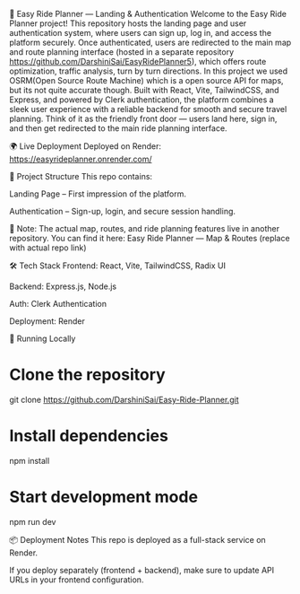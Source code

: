 🚗 Easy Ride Planner — Landing & Authentication
Welcome to the Easy Ride Planner project!
This repository hosts the landing page and user authentication system, where users can sign up, log in, and access the platform securely. Once authenticated, users are redirected to the main map and route planning interface (hosted in a separate repository https://github.com/DarshiniSai/EasyRidePlanner5), which offers route optimization, traffic analysis, turn by turn directions. In this project we used OSRM(Open Source Route Machine) which is a open source API for maps, but its not quite accurate though. Built with React, Vite, TailwindCSS, and Express, and powered by Clerk authentication, the platform combines a sleek user experience with a reliable backend for smooth and secure travel planning.
Think of it as the friendly front door — users land here, sign in, and then get redirected to the main ride planning interface.

🌍 Live Deployment
Deployed on Render: https://easyrideplanner.onrender.com/

📂 Project Structure
This repo contains:

Landing Page – First impression of the platform.

Authentication – Sign-up, login, and secure session handling.

🚦 Note: The actual map, routes, and ride planning features live in another repository.
You can find it here: Easy Ride Planner — Map & Routes (replace with actual repo link)

🛠️ Tech Stack
Frontend: React, Vite, TailwindCSS, Radix UI

Backend: Express.js, Node.js

Auth: Clerk Authentication

Deployment: Render

🚀 Running Locally

# Clone the repository
git clone https://github.com/DarshiniSai/Easy-Ride-Planner.git

# Install dependencies
npm install

# Start development mode
npm run dev


📦 Deployment Notes
This repo is deployed as a full-stack service on Render.

If you deploy separately (frontend + backend), make sure to update API URLs in your frontend configuration.


